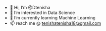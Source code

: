 - 👋 Hi, I’m @Dtenisha
- 👀 I’m interested in Data Science
- 🌱 I’m currently learning Machine Learning 
- 📫 reach me @ tenishatenisha18@gmail.com

<!---
Dtenisha/Dtenisha is a ✨ special ✨ repository because its `README.md` (this file) appears on your GitHub profile.
You can click the Preview link to take a look at your changes.
--->
